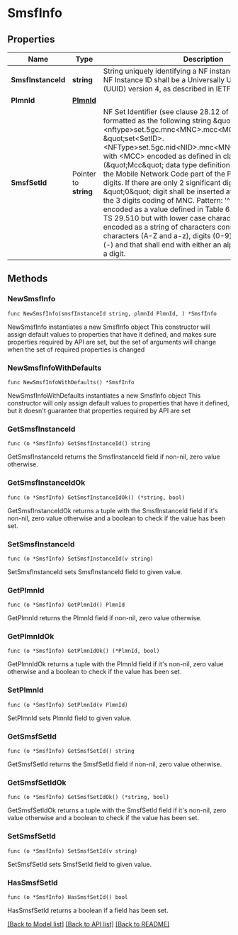 # SmsfInfo

## Properties

Name | Type | Description | Notes
------------ | ------------- | ------------- | -------------
**SmsfInstanceId** | **string** | String uniquely identifying a NF instance. The format of the NF Instance ID shall be a  Universally Unique Identifier (UUID) version 4, as described in IETF RFC 4122.   | 
**PlmnId** | [**PlmnId**](PlmnId.md) |  | 
**SmsfSetId** | Pointer to **string** | NF Set Identifier (see clause 28.12 of 3GPP TS 23.003), formatted as the following string \&quot;set&lt;Set ID&gt;.&lt;nftype&gt;set.5gc.mnc&lt;MNC&gt;.mcc&lt;MCC&gt;\&quot;, or  \&quot;set&lt;SetID&gt;.&lt;NFType&gt;set.5gc.nid&lt;NID&gt;.mnc&lt;MNC&gt;.mcc&lt;MCC&gt;\&quot; with  &lt;MCC&gt; encoded as defined in clause 5.4.2 (\&quot;Mcc\&quot; data type definition)  &lt;MNC&gt; encoding the Mobile Network Code part of the PLMN, comprising 3 digits.    If there are only 2 significant digits in the MNC, one \&quot;0\&quot; digit shall be inserted    at the left side to fill the 3 digits coding of MNC.  Pattern: &#39;^[0-9]{3}$&#39; &lt;NFType&gt; encoded as a value defined in Table 6.1.6.3.3-1 of 3GPP TS 29.510 but    with lower case characters &lt;Set ID&gt; encoded as a string of characters consisting of    alphabetic characters (A-Z and a-z), digits (0-9) and/or the hyphen (-) and that    shall end with either an alphabetic character or a digit.   | [optional] 

## Methods

### NewSmsfInfo

`func NewSmsfInfo(smsfInstanceId string, plmnId PlmnId, ) *SmsfInfo`

NewSmsfInfo instantiates a new SmsfInfo object
This constructor will assign default values to properties that have it defined,
and makes sure properties required by API are set, but the set of arguments
will change when the set of required properties is changed

### NewSmsfInfoWithDefaults

`func NewSmsfInfoWithDefaults() *SmsfInfo`

NewSmsfInfoWithDefaults instantiates a new SmsfInfo object
This constructor will only assign default values to properties that have it defined,
but it doesn't guarantee that properties required by API are set

### GetSmsfInstanceId

`func (o *SmsfInfo) GetSmsfInstanceId() string`

GetSmsfInstanceId returns the SmsfInstanceId field if non-nil, zero value otherwise.

### GetSmsfInstanceIdOk

`func (o *SmsfInfo) GetSmsfInstanceIdOk() (*string, bool)`

GetSmsfInstanceIdOk returns a tuple with the SmsfInstanceId field if it's non-nil, zero value otherwise
and a boolean to check if the value has been set.

### SetSmsfInstanceId

`func (o *SmsfInfo) SetSmsfInstanceId(v string)`

SetSmsfInstanceId sets SmsfInstanceId field to given value.


### GetPlmnId

`func (o *SmsfInfo) GetPlmnId() PlmnId`

GetPlmnId returns the PlmnId field if non-nil, zero value otherwise.

### GetPlmnIdOk

`func (o *SmsfInfo) GetPlmnIdOk() (*PlmnId, bool)`

GetPlmnIdOk returns a tuple with the PlmnId field if it's non-nil, zero value otherwise
and a boolean to check if the value has been set.

### SetPlmnId

`func (o *SmsfInfo) SetPlmnId(v PlmnId)`

SetPlmnId sets PlmnId field to given value.


### GetSmsfSetId

`func (o *SmsfInfo) GetSmsfSetId() string`

GetSmsfSetId returns the SmsfSetId field if non-nil, zero value otherwise.

### GetSmsfSetIdOk

`func (o *SmsfInfo) GetSmsfSetIdOk() (*string, bool)`

GetSmsfSetIdOk returns a tuple with the SmsfSetId field if it's non-nil, zero value otherwise
and a boolean to check if the value has been set.

### SetSmsfSetId

`func (o *SmsfInfo) SetSmsfSetId(v string)`

SetSmsfSetId sets SmsfSetId field to given value.

### HasSmsfSetId

`func (o *SmsfInfo) HasSmsfSetId() bool`

HasSmsfSetId returns a boolean if a field has been set.


[[Back to Model list]](../README.md#documentation-for-models) [[Back to API list]](../README.md#documentation-for-api-endpoints) [[Back to README]](../README.md)


